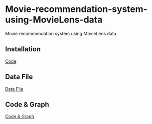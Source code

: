 # Movie-recommendation-system-using-MovieLens-data
Movie recommendation system using MovieLens data





## Installation
[Code](https://github.com/usamara/U.S.-retail-sales/blob/main/Installation.ipynb)

## Data File
[Data File](https://github.com/usamara/U.S.-retail-sales/blob/main/us_retail_sales.csv)

## Code & Graph
[Code & Graph](https://github.com/usamara/U.S.-retail-sales/blob/main/U.S.%20retail%20sales.ipynb)
